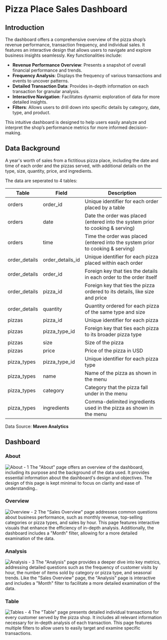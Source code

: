 # Pizza Place Sales Dashboard

## Introduction

The dashboard offers a comprehensive overview of the pizza shop’s revenue performance, transaction frequency, and individual sales. It features an interactive design that allows users to navigate and explore business insights seamlessly. Key functionalities include:

- **Revenue Performance Overview**: Presents a snapshot of overall financial performance and trends.
- **Frequency Analysis**: Displays the frequency of various transactions and events to uncover patterns.
- **Detailed Transaction Data**: Provides in-depth information on each transaction for granular analysis.
- **Interactive Navigation**: Facilitates dynamic exploration of data for more detailed insights.
- **Filters**: Allows users to drill down into specific details by category, date, type, and product.

This intuitive dashboard is designed to help users easily analyze and interpret the shop’s performance metrics for more informed decision-making.

## Data Background

A year's worth of sales from a fictitious pizza place, including the date and time of each order and the pizzas served, with additional details on the type, size, quantity, price, and ingredients.

The data are seperated to 4 tables:

| Table  | Field    | Description |
| ---    | ---      | ---         |
| orders | order_id | Unique identifier for each order placed by a table                             |
| orders | date     | Date the order was placed (entered into the system prior to cooking & serving) |
| orders | time     | Time the order was placed (entered into the system prior to cooking & serving) |
| order_details | order_details_id | Unique identifier for each pizza placed within each order                   |
| order_details | order_id         | Foreign key that ties the details in each order to the order itself         |
| order_details | pizza_id         | Foreign key that ties the pizza ordered to its details, like size and price |
| order_details | quantity         | Quantity ordered for each pizza of the same type and size                   |
| pizzas | pizza_id      | Unique identifier for each pizza                           |
| pizzas | pizza_type_id | Foreign key that ties each pizza to its broader pizza type |
| pizzas | size          | Size of the pizza                                          |
| pizzas | price         | Price of the pizza in USD                                  |
| pizza_types | pizza_type_id | Unique identifier for each pizza type                              |
| pizza_types | name          | Name of the pizza as shown in the menu                             |
| pizza_types | category      | Category that the pizza fall under in the menu                     |
| pizza_types | ingredients   | Comma-delimited ingredients used in the pizza as shown in the menu |

Data Source: **Maven Analytics**

## Dashboard

### About
![About - 1](https://github.com/user-attachments/assets/e3bde96b-e474-45ac-9e68-1b50dc5f205b)
The "About" page offers an overview of the dashboard, including its purpose and the background of the data used. It provides essential information about the dashboard's design and objectives. The design of this page is kept minimal to focus on clarity and ease of understanding.. 


### Overview
![Overview - 2](https://github.com/user-attachments/assets/6cae3317-28ba-4b68-8426-c924026e59bc)
The "Sales Overview" page addresses common questions about business performance, such as monthly revenue, top-selling categories or pizza types, and sales by hour. This page features interactive visuals that enhance the efficiency of in-depth analysis. Additionally, the dashboard includes a "Month" filter, allowing for a more detailed examination of the data.


### Analysis
![Analysis - 3](https://github.com/user-attachments/assets/30011ecd-876f-491a-900b-24356d04ad1a)
The "Analysis" page provides a deeper dive into key metrics, addressing detailed questions such as the frequency of customer visits by hour, the number of items sold by category or pizza type, and seasonal trends. Like the "Sales Overview" page, the "Analysis" page is interactive and includes a "Month" filter to facilitate a more detailed examination of the data.


### Table
![Tables - 4](https://github.com/user-attachments/assets/b4dd8fc2-c343-4d9b-a60c-35c5779c3729)
The "Table" page presents detailed individual transactions for every customer served by the pizza shop. It includes all relevant information necessary for in-depth analysis of each transaction. This page features multiple filters to allow users to easily target and examine specific transactions.


